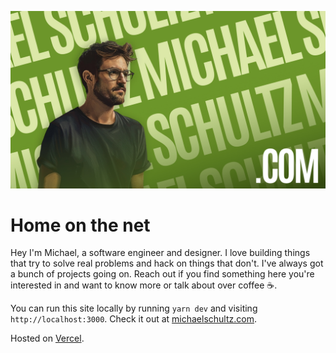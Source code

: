 ![michael-schultz-social](/public/static/images/michael-schultz-social.jpg)

# Home on the net
Hey I'm Michael, a software engineer and designer. I love building things that try to solve real problems and hack on things that don't. I've always got a bunch of projects going on. Reach out if you find something here you're interested in and want to know more or talk about over coffee ☕.

You can run this site locally by running `yarn dev` and visiting `http://localhost:3000`. Check it out at [michaelschultz.com](https://michaelschultz.com).

Hosted on [Vercel](https://vercel.com).
